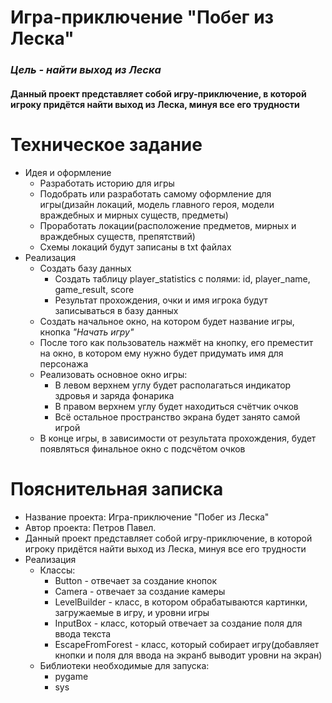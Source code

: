 # **Игра-приключение "Побег из Леска"**
### *Цель - найти выход из Леска*
#### Данный проект представляет собой игру-приключение, в которой игроку придётся найти выход из Леска, минуя все его трудности
# **Техническое задание**
* Идея и оформление
    + Разработать историю для игры
    + Подобрать или разработать самому оформление для игры(дизайн локаций, модель главного героя, модели враждебных и мирных существ, предметы)
    + Проработать локации(расположение предметов, мирных и враждебных существ, препятствий)
    + Схемы локаций будут записаны в txt файлах
* Реализация
    + Создать базу данных
      - Создать таблицу player_statistics с полями: id, player_name, game_result, score
      - Результат прохождения, очки и имя игрока будут записываться в базу данных
    + Создать начальное окно, на котором будет название игры, кнопка _"Начать игру"_
    + После того как пользователь нажмёт на кнопку, его преместит на окно, в котором ему нужно будет придумать имя для персонажа
    + Реализовать основное окно игры:
      - В левом верхнем углу будет располагаться индикатор здровья и заряда фонарика
      - В правом верхнем углу будет находиться счётчик очков
      - Всё остальное пространство экрана будет занято самой игрой
    + В конце игры, в зависимости от результата прохождения, будет появляться финальное окно с подсчётом очков
# **Пояснительная записка**
* Название проекта: Игра-приключение "Побег из Леска"
* Автор проекта: Петров Павел.
* Данный проект представляет собой игру-приключение, в которой игроку придётся найти выход из Леска, минуя все его трудности
* Реализация
    + Классы:
      - Button - отвечает за создание кнопок
      - Camera - отвечает за создание камеры
      - LevelBuilder - класс, в котором обрабатываются картинки, загружаемые в игру, и уровни игры
      - InputBox - класс, который отвечает за создание поля для ввода текста
      - EscapeFromForest - класс, который собирает игру(добавляет кнопки и поля для ввода на экранб выводит уровни на экран)
    + Библиотеки необходимые для запуска:
      - pygame
      - sys
        
